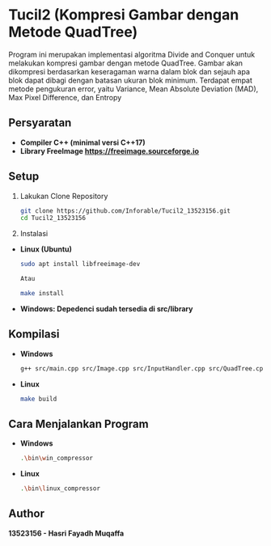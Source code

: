 # Tucil2 (Kompresi Gambar dengan Metode QuadTree)

Program ini merupakan implementasi algoritma Divide and Conquer untuk melakukan kompresi gambar dengan metode QuadTree. Gambar akan dikompresi berdasarkan keseragaman warna dalam blok dan sejauh apa blok dapat dibagi dengan batasan ukuran blok minimum. Terdapat empat metode pengukuran error, yaitu Variance, Mean Absolute Deviation (MAD), Max Pixel Difference, dan Entropy

## Persyaratan
- **Compiler C++ (minimal versi C++17)**
- **Library FreeImage https://freeimage.sourceforge.io**

## Setup
1. Lakukan Clone Repository
    ```bash
    git clone https://github.com/Inforable/Tucil2_13523156.git
    cd Tucil2_13523156

2. Instalasi
- **Linux (Ubuntu)**
    ```bash
    sudo apt install libfreeimage-dev

    Atau

    make install

- **Windows: Depedenci sudah tersedia di src/library**

## Kompilasi
- **Windows**
    ```bash
    g++ src/main.cpp src/Image.cpp src/InputHandler.cpp src/QuadTree.cpp src/QuadNode.cpp src/ErrorCalculation.cpp -Isrc/header -Lsrc/library -lFreeImage -std=c++17 -o bin/win_compressor.exe

- **Linux**
    ```bash
    make build

## Cara Menjalankan Program
- **Windows**
    ```bash
    .\bin\win_compressor

- **Linux**
    ```bash
    .\bin\linux_compressor

## Author
**13523156 - Hasri Fayadh Muqaffa**